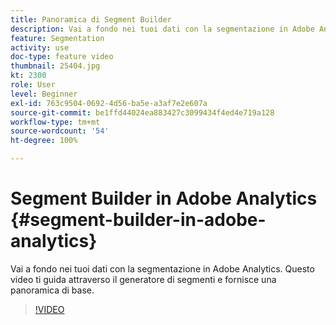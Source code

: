 ```yaml
---
title: Panoramica di Segment Builder
description: Vai a fondo nei tuoi dati con la segmentazione in Adobe Analytics. Questo video ti guida attraverso il generatore di segmenti e fornisce una panoramica di base.
feature: Segmentation
activity: use
doc-type: feature video
thumbnail: 25404.jpg
kt: 2300
role: User
level: Beginner
exl-id: 763c9504-0692-4d56-ba5e-a3af7e2e607a
source-git-commit: be1ffd44024ea883427c3099434f4ed4e719a128
workflow-type: tm+mt
source-wordcount: '54'
ht-degree: 100%

---
```


# Segment Builder in Adobe Analytics {#segment-builder-in-adobe-analytics}

Vai a fondo nei tuoi dati con la segmentazione in Adobe Analytics. Questo video ti guida attraverso il generatore di segmenti e fornisce una panoramica di base.

>[!VIDEO](https://video.tv.adobe.com/v/25404/?quality=12)

